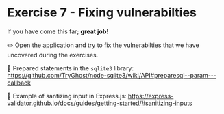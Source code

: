 # Exercise 7 - Fixing vulnerabilties

If you have come this far; **great job**! 

:pencil2: Open the application and try to fix the vulnerabilties that we have uncovered during the exercises. 

:book: Prepared statements in the `sqlite3` library: https://github.com/TryGhost/node-sqlite3/wiki/API#preparesql--param---callback

:book: Example of santizing input in Express.js: https://express-validator.github.io/docs/guides/getting-started/#sanitizing-inputs

